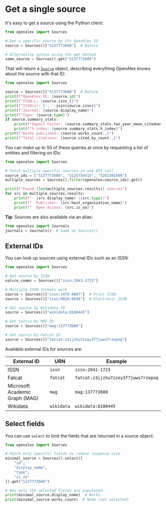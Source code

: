 # Get a single source

It's easy to get a source using the Python client:

```python
from openalex import Sources

# Get a specific source by its OpenAlex ID
source = Sources()["S137773608"]  # Nature

# Alternative syntax using the get method
same_source = Sources().get("S137773608")
```

That will return a [`Source`](source-object.md) object, describing everything OpenAlex knows about the source with that ID:

```python
from openalex import Sources

source = Sources()["S137773608"]  # Nature
print(f"OpenAlex ID: {source.id}")
print(f"ISSN-L: {source.issn_l}")
print(f"ISSN(s): {', '.join(source.issn)}")
print(f"Journal: {source.display_name}")
print(f"Type: {source.type}")
if source.summary_stats:
    print(f"Impact Factor: {source.summary_stats.two_year_mean_citedness:.2f}")
    print(f"h-index: {source.summary_stats.h_index}")
print(f"Works published: {source.works_count:,}")
print(f"Total citations: {source.cited_by_count:,}")
```

You can make up to 50 of these queries at once by requesting a list of entities and filtering on IDs:

```python
from openalex import Sources

# Fetch multiple specific sources in one API call
source_ids = ["S137773608", "S125754415", "S202381698"]
multiple_sources = Sources().filter(openalex=source_ids).get()

print(f"Found {len(multiple_sources.results)} sources")
for src in multiple_sources.results:
    print(f"- {src.display_name} ({src.type})")
    print(f"  Publisher: {src.host_organization_name}")
    print(f"  Open Access: {src.is_oa}")
```

**Tip**: Sources are also available via an alias:
```python
from openalex import Journals
journals = Journals()  # Same as Sources()
```

## External IDs

You can look up sources using external IDs such as an ISSN:

```python
from openalex import Sources

# Get source by ISSN
nature_comms = Sources()["issn:2041-1723"]

# Multiple ISSN formats work
source = Sources()["issn:1476-4687"]  # Print ISSN
source = Sources()["issn:0028-0836"]  # Electronic ISSN

# Get source by Wikidata ID
source = Sources()["wikidata:Q180445"]

# Get source by MAG ID
source = Sources()["mag:137773608"]

# Get source by Fatcat ID
source = Sources()["fatcat:z3ijzhu7zzey3f7jwws7rzopoq"]
```

Available external IDs for sources are:

| External ID | URN | Example |
|------------|-----|---------|
| ISSN | `issn` | `issn:2041-1723` |
| Fatcat | `fatcat` | `fatcat:z3ijzhu7zzey3f7jwws7rzopoq` |
| Microsoft Academic Graph (MAG) | `mag` | `mag:137773608` |
| Wikidata | `wikidata` | `wikidata:Q180445` |

## Select fields

You can use `select` to limit the fields that are returned in a source object:

```python
from openalex import Sources

# Fetch only specific fields to reduce response size
minimal_source = Sources().select([
    "id", 
    "display_name", 
    "type",
    "is_oa"
]).get("S137773608")

# Now only the selected fields are populated
print(minimal_source.display_name)  # Works
print(minimal_source.works_count)  # None (not selected)
```
